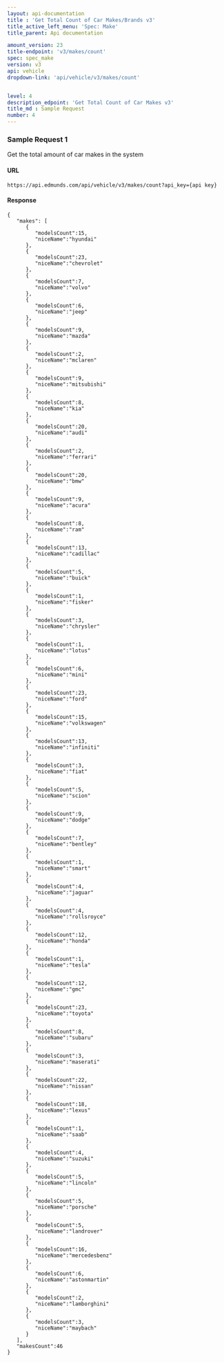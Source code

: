 ```yaml
---
layout: api-documentation
title : 'Get Total Count of Car Makes/Brands v3'
title_active_left_menu: 'Spec: Make'
title_parent: Api documentation

amount_version: 23
title-endpoint: 'v3/makes/count'
spec: spec_make
version: v3
api: vehicle
dropdown-link: 'api/vehicle/v3/makes/count'


level: 4
description_edpoint: 'Get Total Count of Car Makes v3'
title_md : Sample Request
number: 4
---
```


### Sample Request 1

Get the total amount of car makes in the system

#### URL

    https://api.edmunds.com/api/vehicle/v3/makes/count?api_key={api key}

#### Response

    {
       "makes": [
          {
             "modelsCount":15,
             "niceName":"hyundai"
          },
          {
             "modelsCount":23,
             "niceName":"chevrolet"
          },
          {
             "modelsCount":7,
             "niceName":"volvo"
          },
          {
             "modelsCount":6,
             "niceName":"jeep"
          },
          {
             "modelsCount":9,
             "niceName":"mazda"
          },
          {
             "modelsCount":2,
             "niceName":"mclaren"
          },
          {
             "modelsCount":9,
             "niceName":"mitsubishi"
          },
          {
             "modelsCount":8,
             "niceName":"kia"
          },
          {
             "modelsCount":20,
             "niceName":"audi"
          },
          {
             "modelsCount":2,
             "niceName":"ferrari"
          },
          {
             "modelsCount":20,
             "niceName":"bmw"
          },
          {
             "modelsCount":9,
             "niceName":"acura"
          },
          {
             "modelsCount":8,
             "niceName":"ram"
          },
          {
             "modelsCount":13,
             "niceName":"cadillac"
          },
          {
             "modelsCount":5,
             "niceName":"buick"
          },
          {
             "modelsCount":1,
             "niceName":"fisker"
          },
          {
             "modelsCount":3,
             "niceName":"chrysler"
          },
          {
             "modelsCount":1,
             "niceName":"lotus"
          },
          {
             "modelsCount":6,
             "niceName":"mini"
          },
          {
             "modelsCount":23,
             "niceName":"ford"
          },
          {
             "modelsCount":15,
             "niceName":"volkswagen"
          },
          {
             "modelsCount":13,
             "niceName":"infiniti"
          },
          {
             "modelsCount":3,
             "niceName":"fiat"
          },
          {
             "modelsCount":5,
             "niceName":"scion"
          },
          {
             "modelsCount":9,
             "niceName":"dodge"
          },
          {
             "modelsCount":7,
             "niceName":"bentley"
          },
          {
             "modelsCount":1,
             "niceName":"smart"
          },
          {
             "modelsCount":4,
             "niceName":"jaguar"
          },
          {
             "modelsCount":4,
             "niceName":"rollsroyce"
          },
          {
             "modelsCount":12,
             "niceName":"honda"
          },
          {
             "modelsCount":1,
             "niceName":"tesla"
          },
          {
             "modelsCount":12,
             "niceName":"gmc"
          },
          {
             "modelsCount":23,
             "niceName":"toyota"
          },
          {
             "modelsCount":8,
             "niceName":"subaru"
          },
          {
             "modelsCount":3,
             "niceName":"maserati"
          },
          {
             "modelsCount":22,
             "niceName":"nissan"
          },
          {
             "modelsCount":18,
             "niceName":"lexus"
          },
          {
             "modelsCount":1,
             "niceName":"saab"
          },
          {
             "modelsCount":4,
             "niceName":"suzuki"
          },
          {
             "modelsCount":5,
             "niceName":"lincoln"
          },
          {
             "modelsCount":5,
             "niceName":"porsche"
          },
          {
             "modelsCount":5,
             "niceName":"landrover"
          },
          {
             "modelsCount":16,
             "niceName":"mercedesbenz"
          },
          {
             "modelsCount":6,
             "niceName":"astonmartin"
          },
          {
             "modelsCount":2,
             "niceName":"lamborghini"
          },
          {
             "modelsCount":3,
             "niceName":"maybach"
          }
       ],
       "makesCount":46
    }

